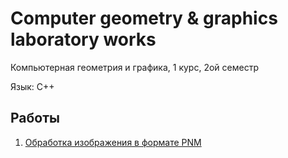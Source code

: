 # Computer geometry & graphics laboratory works

Компьютерная геометрия и графика, 1 курс, 2ой семестр

Язык: C++

## Работы

1. [Обработка изображения в формате PNM](../master/Lab1)